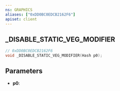 ```yaml
---
ns: GRAPHICS
aliases: ["0xDD0BC0EDCB2162F6"]
apiset: client
---
```

## _DISABLE_STATIC_VEG_MODIFIER

```c
// 0xDD0BC0EDCB2162F6
void _DISABLE_STATIC_VEG_MODIFIER(Hash p0);
```


## Parameters
* **p0**:



